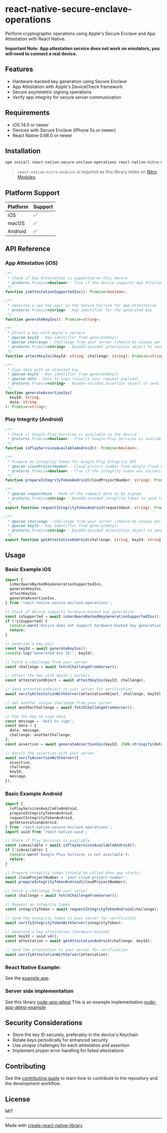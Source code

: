 # react-native-secure-enclave-operations

Perform cryptographic operations using Apple's Secure Enclave and App Attestation with React Native.

<b>Important Note: App attestation service does not work on emulators, you will need to connect a real device.</b>

## Features

- Hardware-backed key generation using Secure Enclave
- App Attestation with Apple's DeviceCheck framework
- Secure asymmetric signing operations
- Verify app integrity for secure server communication

## Requirements

- iOS 14.0 or newer
- Devices with Secure Enclave (iPhone 5s or newer)
- React Native 0.68.0 or newer

## Installation

```sh
npm install react-native-secure-enclave-operations react-native-nitro-modules
```

> `react-native-nitro-modules` is required as this library relies on [Nitro Modules](https://nitro.margelo.com/).

## Platform Support

| Platform | Support               |
| -------- | --------------------- |
| iOS      | ✅                    |
| macOS    | ✅                    |
| Android  | ✅                    |

## API Reference

### App Attestation (iOS)

```typescript
/**
 * Check if App Attestation is supported on this device
 * @returns Promise<boolean> - True if the device supports App Attestation
 */
function isAttestationSupportedIos(): Promise<boolean>;

/**
 * Generate a new key pair in the Secure Enclave for App Attestation
 * @returns Promise<string> - Key identifier for the generated key
 */
function generateKeyIos(): Promise<string>;

/**
 * Attest a key with Apple's servers
 * @param keyId - Key identifier from generateKey()
 * @param challenge - Challenge from your server (should be unique per attestation)
 * @returns Promise<string> - Base64-encoded attestation object to send to your server
 */
function attestKeyIos(keyId: string, challenge: string): Promise<string>;

/**
 * Sign data with an attested key
 * @param keyId - Key identifier from generateKey()
 * @param data - Data to sign (usually your request payload)
 * @returns Promise<string> - Base64-encoded assertion object to send to your server
 */
function generateAssertionIos(
  keyId: string,
  data: string
): Promise<string>;
```


### Play Integrity (Android)

```typescript
/**
 * Check if Google Play Services is available on the device
 * @returns Promise<boolean> - True if Google Play Services is available
 */
function isPlayServicesAvailableAndroid(): Promise<boolean>;

/**
 * Prepare an integrity token for Google Play Integrity API
 * @param cloudProjectNumber - Cloud project number from Google Cloud Console
 * @returns Promise<boolean> - True if the integrity token was successfully prepared
 */
function prepareIntegrityTokenAndroid(cloudProjectNumber: string): Promise<boolean>;

/**
 * @param requestHash - Hash of the request data to be signed
 * @returns Promise<string> - Base64-encoded integrity token to send to your server
 */
export function requestIntegrityTokenAndroid(requestHash: string): Promise<string>;

/**
 * @param challenge - Challenge from your server (should be unique per request)
 * @param keyId - Key identifier from generateKey()
 * @returns Promise<string> - Base64-encoded attestation object to send to your server
 */
export function getAttestationAndroid(challenge: string, keyId: string): Promise<string>
```


## Usage

### Basic Example iOS

```typescript
import {
  isHardwareBackedKeyGenerationSupportedIos,
  generateKeyIos,
  attestKeyIos,
  generateAssertionIos,
} from 'react-native-secure-enclave-operations';

// Check if device supports hardware-backed key generation
const isSupported = await isHardwareBackedKeyGenerationSupportedIos();
if (!isSupported) {
  console.warn('Device does not support hardware-backed key generation');
  return;
}

// Generate a key pair
const keyId = await generateKeyIos();
console.log('Generated key ID:', keyId);

// Fetch a challenge from your server
const challenge = await fetchChallengeFromServer();

// Attest the key with Apple's servers
const attestationObject = await attestKeyIos(keyId, challenge);

// Send attestationObject to your server for verification
await verifyAttestationWithServer(attestationObject, challenge, keyId);

// Get another unique challenge from your server
const anotherChallenge = await fetchChallengeFromServer();

// Use the key to sign data
const message = 'data to sign';
const data = {
  data: message,
  challenge: anotherChallenge,
};
const assertion = await generateAssertionIos(keyId, JSON.stringify(data));

// Verify the assertion with your server
await verifyAssertionWithServer({
  assertion,
  challenge,
  keyId,
  message,
});
```

### Basic Example Android
```typescript
import {
  isPlayServicesAvailableAndroid,
  prepareIntegrityTokenAndroid,
  requestIntegrityTokenAndroid,
  getAttestationAndroid,
} from 'react-native-secure-enclave-operations';
import uuid from 'react-native-uuid';

// Check if Play Services is available
const isAvailable = await isPlayServicesAvailableAndroid();
if (!isAvailable) {
  console.warn('Google Play Services is not available');
  return;
}

// Prepare integrity token (should be called when app starts)
const cloudProjectNumber = 'your-cloud-project-number';
await prepareIntegrityTokenAndroid(cloudProjectNumber);

// Fetch a challenge from your server
const challenge = await fetchChallengeFromServer();

// Request an integrity token
const integrityToken = await requestIntegrityTokenAndroid(challenge);

// Send the integrity token to your server for verification
await verifyIntegrityTokenWithServer(integrityToken);

// Generate a key attestation (hardware-backed)
const keyId = uuid.v4();
const attestation = await getAttestationAndroid(challenge, keyId);

// Send the attestation to your server for verification
await verifyAttestationWithServer(attestation);
```

### React Native Example:

See the [example app](https://github.com/niteshbalusu11/react-native-secure-enclave-operations/tree/main/example).

### Server side implementation
See this library [node-app-attest](https://github.com/uebelack/node-app-attest)
This is an example implementation [node-app-attest-example](https://github.com/uebelack/node-app-attest-example)

## Security Considerations

- Store the key ID securely, preferably in the device's Keychain
- Rotate keys periodically for enhanced security
- Use unique challenges for each attestation and assertion
- Implement proper error handling for failed attestations

## Contributing

See the [contributing guide](CONTRIBUTING.md) to learn how to contribute to the repository and the development workflow.

## License

MIT

---

Made with [create-react-native-library](https://github.com/callstack/react-native-builder-bob)
